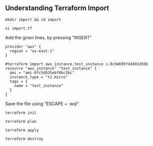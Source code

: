 ## Understanding Terraform Import
```
mkdir import && cd import
```
```
vi import.tf
```
Add the given lines, by pressing "INSERT" 
```
provider "aws" {
  region = "us-east-1"
}   

#terraform import aws_instance.test_instance i-0c94695f4d493269b
resource "aws_instance" "test_instance" {
  ami = "ami-0fc5d935ebf8bc3bc"
  instance_type = "t2.micro"
  tags = {
    name = "test_instance"
  }
}
```
Save the file using "ESCAPE + :wq!"
```
terraform init
```
```
terraform plan
```
```
terraform apply
```
```
terraform destroy
```
